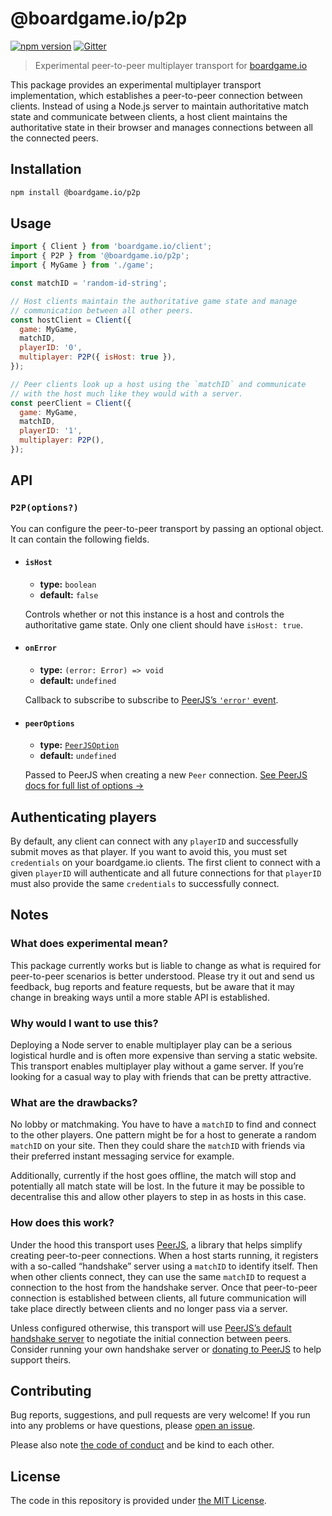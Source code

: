 # @boardgame.io/p2p

[![npm version](https://badge.fury.io/js/@boardgame.io%2Fp2p.svg)](https://www.npmjs.com/package/@boardgame.io/p2p) [![Gitter](https://badges.gitter.im/boardgame-io.svg)](https://gitter.im/boardgame-io)

> Experimental peer-to-peer multiplayer transport for [boardgame.io][bgio]

This package provides an experimental multiplayer transport implementation, which establishes a peer-to-peer connection between clients. Instead of using a Node.js server to maintain authoritative match state and communicate between clients, a host client maintains the authoritative state in their browser and manages connections between all the connected peers.

## Installation

```sh
npm install @boardgame.io/p2p
```

## Usage

```js
import { Client } from 'boardgame.io/client';
import { P2P } from '@boardgame.io/p2p';
import { MyGame } from './game';

const matchID = 'random-id-string';

// Host clients maintain the authoritative game state and manage
// communication between all other peers.
const hostClient = Client({
  game: MyGame,
  matchID,
  playerID: '0',
  multiplayer: P2P({ isHost: true }),
});

// Peer clients look up a host using the `matchID` and communicate
// with the host much like they would with a server.
const peerClient = Client({
  game: MyGame,
  matchID,
  playerID: '1',
  multiplayer: P2P(),
});
```

## API

### `P2P(options?)`

You can configure the peer-to-peer transport by passing an optional object. It can contain the following fields.

- #### `isHost`

  - **type:** `boolean`
  - **default:** `false`

  Controls whether or not this instance is a host and controls the authoritative game state. Only one client should have `isHost: true`.

- #### `onError`

  - **type:** `(error: Error) => void`
  - **default:** `undefined`

  Callback to subscribe to subscribe to [PeerJS’s `'error'` event][pje].

- #### `peerOptions`

  - **type:** [`PeerJSOption`][pjo]
  - **default:** `undefined`

  Passed to PeerJS when creating a new `Peer` connection. [See PeerJS docs for full list of options →][pjo]

## Authenticating players

By default, any client can connect with any `playerID` and successfully submit moves as that player. If you want to avoid this, you must set `credentials` on your boardgame.io clients. The first client to connect with a given `playerID` will authenticate and all future connections for that `playerID` must also provide the same `credentials` to successfully connect.

## Notes

### What does experimental mean?

This package currently works but is liable to change as what is required for peer-to-peer scenarios is better understood. Please try it out and send us feedback, bug reports and feature requests, but be aware that it may change in breaking ways until a more stable API is established.

### Why would I want to use this?

Deploying a Node server to enable multiplayer play can be a serious logistical hurdle and is often more expensive than serving a static website. This transport enables multiplayer play without a game server. If you’re looking for a casual way to play with friends that can be pretty attractive.

### What are the drawbacks?

No lobby or matchmaking. You have to have a `matchID` to find and connect to the other players. One pattern might be for a host to generate a random `matchID` on your site. Then they could share the `matchID` with friends via their preferred instant messaging service for example.

Additionally, currently if the host goes offline, the match will stop and potentially all match state will be lost. In the future it may be possible to decentralise this and allow other players to step in as hosts in this case.

### How does this work?

Under the hood this transport uses [PeerJS][pjs], a library that helps simplify creating peer-to-peer connections. When a host starts running, it registers with a so-called “handshake” server using a `matchID` to identify itself. Then when other clients connect, they can use the same `matchID` to request a connection to the host from the handshake server. Once that peer-to-peer connection is established between clients, all future communication will take place directly between clients and no longer pass via a server.

Unless configured otherwise, this transport will use [PeerJS’s default handshake server][psrvr] to negotiate the initial connection between peers. Consider running your own handshake server or [donating to PeerJS][poc] to help support theirs.

## Contributing

Bug reports, suggestions, and pull requests are very welcome! If you run into any problems or have questions, please [open an issue][newissue].

Please also note [the code of conduct][coc] and be kind to each other.

## License

The code in this repository is provided under [the MIT License](LICENSE).

[bgio]: https://boardgame.io/
[pjs]: https://github.com/peers/peerjs
[psrvr]: https://peerjs.com/peerserver.html
[poc]: https://opencollective.com/peer
[pje]: https://peerjs.com/docs.html#peeron-error
[pjo]: https://peerjs.com/docs.html#peer-options
[newissue]: https://github.com/boardgameio/p2p/issues/new/choose
[coc]: CODE_OF_CONDUCT.md
